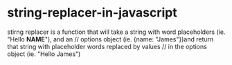 # string-replacer-in-javascript
stirng replacer is a function that will take a string with word placeholders (ie. "Hello __NAME__"), and an
// options object (ie. {name: "James"})and return that string with placeholder words replaced by values
// in the options object (ie. "Hello James")
